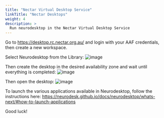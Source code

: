 ```yaml
---
title: "Nectar Virtual Desktop Service"
linkTitle: "Nectar Desktops"
weight: 4
description: >
  Run neurodesktop in the Nectar Virtual Desktop Service
---
```


Go to https://desktop.rc.nectar.org.au/ and login with your AAF credentials, then create a new workspace. 

Select Neurodesktop from the Library:
![image](https://user-images.githubusercontent.com/4021595/150286038-592d6b31-3b9a-4ade-8b2d-824a17ca23b4.png)

Then create the desktop in the desired availability zone and wait until everything is completed:
![image](https://user-images.githubusercontent.com/4021595/150286126-2d8f60af-7499-4c69-998a-668c9c34d8c9.png)

Then open the desktop:
![image](https://user-images.githubusercontent.com/4021595/150286383-1c1b8d20-c772-4598-a81b-1ef9e11526b8.png)

To launch the various applications available in Neurodesktop, follow the instructions here:
https://neurodesk.github.io/docs/neurodesktop/whats-next/#how-to-launch-applications

Good luck!

